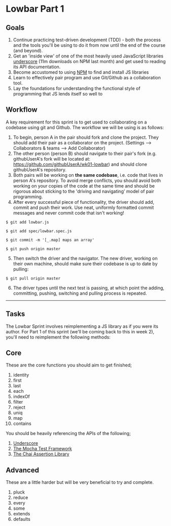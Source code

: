 # Lowbar Part 1

## Goals

1. Continue practicing test-driven development (TDD) - both the process and the
tools you'll be using to do it from now until the end of the course (and beyond).
2. Get an 'inside view' of one of the most heavily used JavaScript libraries
[underscore](http://underscorejs.org/) (11m downloads on NPM last month) and
get used to reading its API documentation.
3. Become accustomed to using [NPM](https://www.npmjs.com/) to find and install
JS libraries
4. Learn to effectively pair program and use Git/Github as a collaboration tool.
5. Lay the foundations for understanding the functional style of programming that JS lends itself so well to

## Workflow

A key requirement for this sprint is to get used to collaborating on a codebase using git and Github. The workflow we will be using is as follows:

1. To begin, person A in the pair should fork and clone the project. They should add their pair as a collaborator on the project. (Settings --> Collaborators & teams --> Add Collaborator)
2. The other person (person B) should navigate to their pair's fork (e.g. githubUserA's fork will be located at: https://github.com/githubUserA/wk01-lowbar) and should clone githubUserA's repository.
3. Both pairs will be working on **the same codebase**, i.e. code that lives in person A's repository. To avoid merge conflicts, you should avoid both working on your copies of the code at the same time and should be rigorous about sticking to the 'driving and navigating' model of pair programming.
4. After every successful piece of functionality, the driver should add, commit and push their work. Use neat, uniformly formatted commit messages and never commit code that isn't working!

  `$ git add lowbar.js`

  `$ git add spec/lowbar.spec.js`

  `$ git commit -m '[_.map] maps an array'`

  `$ git push origin master`

5. Then switch the driver and the navigator. The new driver, working on their own machine, should make sure their codebase is up to date by pulling:

  `$ git pull origin master`

6. The driver types until the next test is passing, at which point the adding, committing, pushing, switching and pulling process is repeated.

---

## Tasks

The Lowbar Sprint involves reimplementing a JS library as if you were its author. For Part 1 of this sprint (we'll be coming back to this in week 2), you'll need to reimplement the following methods:

## Core

These are the core functions you should aim to get finished;

1. identity
2. first
3. last
4. each
5. indexOf
6. filter
7. reject
8. uniq
9. map
10. contains

You should be heavily referencing the APIs of the following;

1. [Underscore](http://underscorejs.org/)
2. [The Mocha Test Framework](https://mochajs.org/)
3. [The Chai Assertion Library](http://chaijs.com/)

## Advanced

These are a little harder but will be very beneficial to try and complete.

1. pluck
2. reduce
3. every
4. some
5. extends
6. defaults
